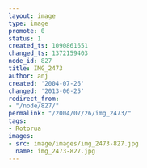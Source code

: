 ```yaml
---
layout: image
type: image
promote: 0
status: 1
created_ts: 1090861651
changed_ts: 1372159403
node_id: 827
title: IMG_2473
author: anj
created: '2004-07-26'
changed: '2013-06-25'
redirect_from:
- "/node/827/"
permalink: "/2004/07/26/img_2473/"
tags:
- Rotorua
images:
- src: image/images/img_2473-827.jpg
  name: img_2473-827.jpg
---
```


